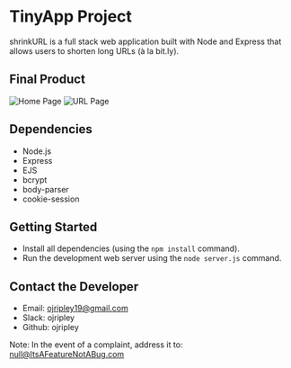 # TinyApp Project

shrinkURL is a full stack web application built with Node and Express that allows users to shorten long URLs (à la bit.ly).

## Final Product

![Home Page](#/images/shortURL-home.png)
![URL Page](#/images/shortURL-shortLink.png)

## Dependencies

- Node.js
- Express
- EJS
- bcrypt
- body-parser
- cookie-session

## Getting Started

- Install all dependencies (using the `npm install` command).
- Run the development web server using the `node server.js` command.

## Contact the Developer

- Email: ojripley19@gmail.com
- Slack: ojripley
- Github: ojripley

Note: In the event of a complaint,
address it to: null@ItsAFeatureNotABug.com
